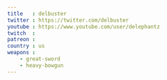 ```yaml
---
title   : delbuster
twitter : https://twitter.com/delbuster
youtube : https://www.youtube.com/user/delephantz
twitch  :
patreon :
country : us
weapons :
    - great-sword
    - heavy-bowgun
---
```

